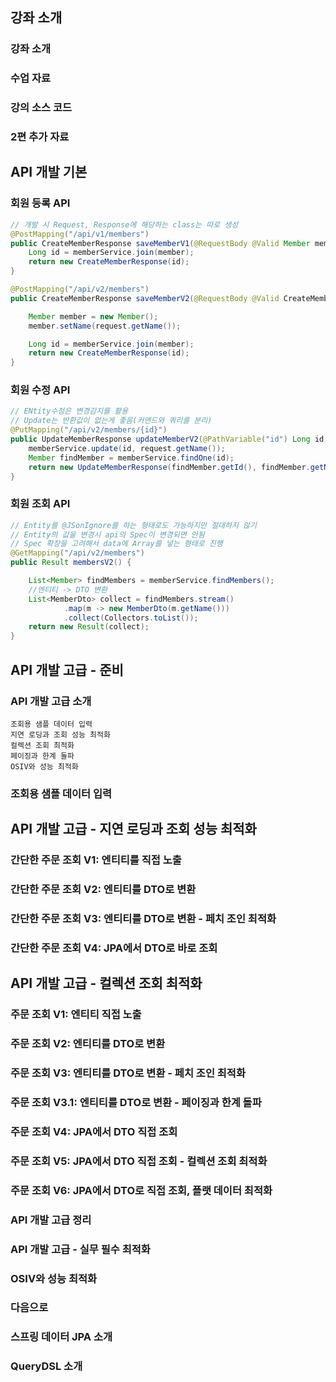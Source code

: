## 강좌 소개
### 강좌 소개
### 수업 자료
### 강의 소스 코드
### 2편 추가 자료

## API 개발 기본
### 회원 등록 API
```java
// 개발 시 Request, Response에 해당하는 class는 따로 생성
@PostMapping("/api/v1/members")
public CreateMemberResponse saveMemberV1(@RequestBody @Valid Member member) {
    Long id = memberService.join(member);
    return new CreateMemberResponse(id);
}

@PostMapping("/api/v2/members")
public CreateMemberResponse saveMemberV2(@RequestBody @Valid CreateMemberRequest request) {

    Member member = new Member();
    member.setName(request.getName());

    Long id = memberService.join(member);
    return new CreateMemberResponse(id);
}
```
### 회원 수정 API
```java
// ENtity수정은 변경감지를 활용
// Update는 반환값이 없는게 좋음(커맨드와 쿼리를 분리)
@PutMapping("/api/v2/members/{id}")
public UpdateMemberResponse updateMemberV2(@PathVariable("id") Long id, @RequestBody @Valid UpdateMemberRequest request) {
    memberService.update(id, request.getName());
    Member findMember = memberService.findOne(id);
    return new UpdateMemberResponse(findMember.getId(), findMember.getName());
}
```
### 회원 조회 API
```java
// Entity를 @JSonIgnore를 하는 형태로도 가능하지만 절대하지 않기
// Entity의 값을 변경시 api의 Spec이 변경되면 안됨
// Spec 확장을 고려해서 data에 Array를 넣는 형태로 진행
@GetMapping("/api/v2/members")
public Result membersV2() {

    List<Member> findMembers = memberService.findMembers();
    //엔티티 -> DTO 변환
    List<MemberDto> collect = findMembers.stream()
            .map(m -> new MemberDto(m.getName()))
            .collect(Collectors.toList());
    return new Result(collect);
}

```

## API 개발 고급 - 준비
### API 개발 고급 소개

```
조회용 샘플 데이터 입력
지연 로딩과 조회 성능 최적화
컬렉션 조회 최적화
페이징과 한계 돌파
OSIV와 성능 최적화
```

### 조회용 샘플 데이터 입력


## API 개발 고급 - 지연 로딩과 조회 성능 최적화
### 간단한 주문 조회 V1: 엔티티를 직접 노출
### 간단한 주문 조회 V2: 엔티티를 DTO로 변환
### 간단한 주문 조회 V3: 엔티티를 DTO로 변환 - 페치 조인 최적화
### 간단한 주문 조회 V4: JPA에서 DTO로 바로 조회


## API 개발 고급 - 컬렉션 조회 최적화
### 주문 조회 V1: 엔티티 직접 노출
### 주문 조회 V2: 엔티티를 DTO로 변환
### 주문 조회 V3: 엔티티를 DTO로 변환 - 페치 조인 최적화
### 주문 조회 V3.1: 엔티티를 DTO로 변환 - 페이징과 한계 돌파
### 주문 조회 V4: JPA에서 DTO 직접 조회
### 주문 조회 V5: JPA에서 DTO 직접 조회 - 컬렉션 조회 최적화
### 주문 조회 V6: JPA에서 DTO로 직접 조회, 플랫 데이터 최적화
### API 개발 고급 정리


### API 개발 고급 - 실무 필수 최적화
### OSIV와 성능 최적화
### 다음으로
### 스프링 데이터 JPA 소개
### QueryDSL 소개